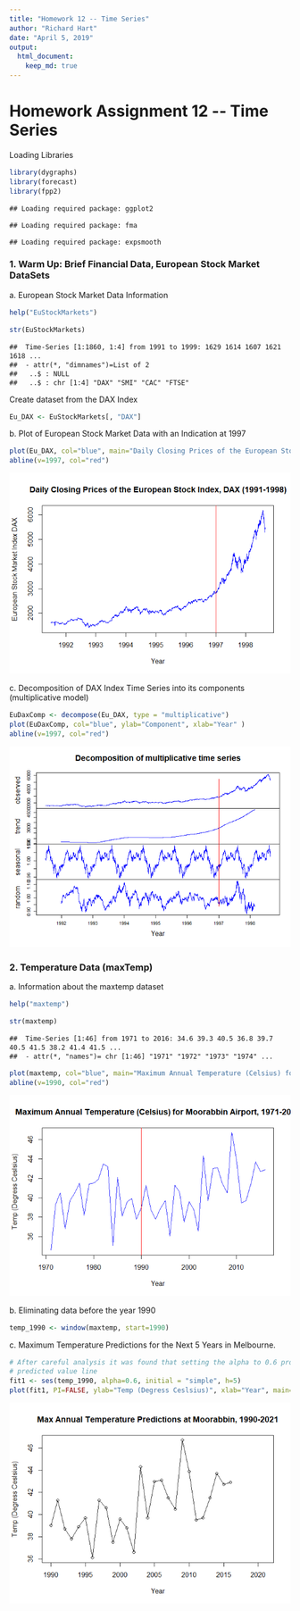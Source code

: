 ```yaml
---
title: "Homework 12 -- Time Series"
author: "Richard Hart"
date: "April 5, 2019"
output: 
  html_document:
    keep_md: true
---
```


# Homework Assignment 12 -- Time Series

Loading Libraries

```r
library(dygraphs)
library(forecast)
library(fpp2)
```

```
## Loading required package: ggplot2
```

```
## Loading required package: fma
```

```
## Loading required package: expsmooth
```

### 1. Warm Up: Brief Financial Data, European Stock Market DataSets

a. European Stock Market Data Information

```r
help("EuStockMarkets")
```


```r
str(EuStockMarkets)
```

```
##  Time-Series [1:1860, 1:4] from 1991 to 1999: 1629 1614 1607 1621 1618 ...
##  - attr(*, "dimnames")=List of 2
##   ..$ : NULL
##   ..$ : chr [1:4] "DAX" "SMI" "CAC" "FTSE"
```

Create dataset from the DAX Index

```r
Eu_DAX <- EuStockMarkets[, "DAX"]
```

b. Plot of European Stock Market Data with an Indication at 1997

```r
plot(Eu_DAX, col="blue", main="Daily Closing Prices of the European Stock Index, DAX (1991-1998)", ylab="European Stock Market Index DAX", xlab="Year")
abline(v=1997, col="red")
```

![](HartRichard_DS6306_HW12_files/figure-html/unnamed-chunk-5-1.png)<!-- -->

c. Decomposition of DAX Index Time Series into its components (multiplicative model)

```r
EuDaxComp <- decompose(Eu_DAX, type = "multiplicative")
plot(EuDaxComp, col="blue", ylab="Component", xlab="Year" )
abline(v=1997, col="red")
```

![](HartRichard_DS6306_HW12_files/figure-html/unnamed-chunk-6-1.png)<!-- -->


### 2. Temperature Data (maxTemp)

a. Information about the maxtemp dataset

```r
help("maxtemp")
```


```r
str(maxtemp)
```

```
##  Time-Series [1:46] from 1971 to 2016: 34.6 39.3 40.5 36.8 39.7 40.5 41.5 38.2 41.4 41.5 ...
##  - attr(*, "names")= chr [1:46] "1971" "1972" "1973" "1974" ...
```

```r
plot(maxtemp, col="blue", main="Maximum Annual Temperature (Celsius) for Moorabbin Airport, 1971-2016", xlab="Year", ylab="Temp (Degress Ceslsius)")
abline(v=1990, col="red")
```

![](HartRichard_DS6306_HW12_files/figure-html/unnamed-chunk-8-1.png)<!-- -->


b. Eliminating data before the year 1990

```r
temp_1990 <- window(maxtemp, start=1990)
```

c. Maximum Temperature Predictions for the Next 5 Years in Melbourne.  

```r
# After careful analysis it was found that setting the alpha to 0.6 produced the best 
# predicted value line
fit1 <- ses(temp_1990, alpha=0.6, initial = "simple", h=5)
plot(fit1, PI=FALSE, ylab="Temp (Degress Ceslsius)", xlab="Year", main="Max Annual Temperature Predictions at Moorabbin, 1990-2021", fcol = "white", type = "o")
```

![](HartRichard_DS6306_HW12_files/figure-html/unnamed-chunk-10-1.png)<!-- -->
